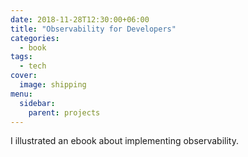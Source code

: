 ```yaml
---
date: 2018-11-28T12:30:00+06:00
title: "Observability for Developers"
categories:
  - book
tags:
  - tech
cover:
  image: shipping
menu:
  sidebar:
    parent: projects
---
```


I illustrated an ebook about implementing observability.
